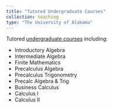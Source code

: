 ```yaml
---
title: "Tutored Undergraduate Courses"
collection: teaching
type: "The University of Alabama"
---
```


Tutored [undergraduate courses]([https://example.com](https://mtlc.ua.edu/)) including:

- Introductory Algebra  
- Intermediate Algebra  
- Finite Mathematics  
- Precalculus Algebra  
- Precalculus Trigonometry  
- Precalc Algebra & Trig  
- Business Calculus  
- Calculus I  
- Calculus II
